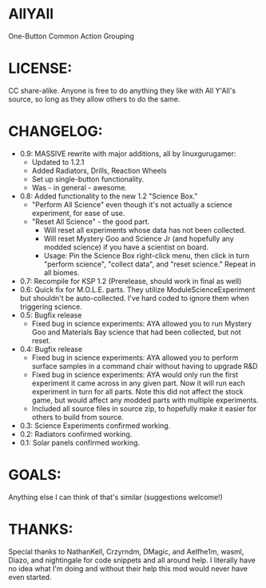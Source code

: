 # AllYAll
One-Button Common Action Grouping

# LICENSE:
CC share-alike. Anyone is free to do anything they like with All Y'All's source, so long as they allow others to do the same.

# CHANGELOG:
- 0.9: MASSIVE rewrite with major additions, all by linuxgurugamer:
  - Updated to 1.2.1
  - Added Radiators, Drills, Reaction Wheels
  - Set up single-button functionality.
  - Was - in general - awesome.
- 0.8: Added functionality to the new 1.2 "Science Box."
  - "Perform All Science" even though it's not actually a science experiment, for ease of use.
  - "Reset All Science" - the good part.
    - Will reset all experiments whose data has not been collected.
    - Will reset Mystery Goo and Science Jr (and hopefully any modded science) if you have a scientist on board.
    - Usage: Pin the Science Box right-click menu, then click in turn "perform science", "collect data", and "reset science." Repeat in all biomes.
- 0.7: Recompile for KSP 1.2 (Prerelease, should work in final as well)
- 0.6: Quick fix for M.O.L.E. parts. They utilize ModuleScienceExperiment but shouldn't be auto-collected. I've hard coded to ignore them when triggering science.
- 0.5: Bugfix release
  - Fixed bug in science experiments: AYA allowed you to run Mystery Goo and Materials Bay science that had been collected, but not reset.
- 0.4: Bugfix release
  - Fixed bug in science experiments: AYA allowed you to perform surface samples in a command chair without having to upgrade R&D
  - Fixed bug in science experiments: AYA would only run the first experiment it came across in any given part. Now it will run each experiment in turn for all parts. Note this did not affect the stock game, but would affect any modded parts with multiple experiments.
  - Included all source files in source zip, to hopefully make it easier for others to build from source.
- 0.3: Science Experiments confirmed working.
- 0.2: Radiators confirmed working.
- 0.1: Solar panels confirmed working.

# GOALS:
Anything else I can think of that's similar (suggestions welcome!)

# THANKS:
Special thanks to NathanKell, Crzyrndm, DMagic, and Aelfhe1m, wasml, Diazo, and nightingale for code snippets and all around help.
I literally have no idea what I'm doing and without their help this mod would never have even started.
